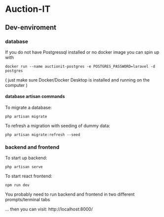 # Auction-IT

## Dev-enviroment

### database

If you do not have Postgressql installed or no docker image you can spin up with

```
docker run --name auctionit-postgres -e POSTGRES_PASSWORD=laravel -d postgres
```

( just make sure Docker/Docker Desktop is installed and running on the computer )

#### database artisan commands

To migrate a database:

```
php artisan migrate
```

To refresh a migration with seeding of dummy data:

```
php artisan migrate:refresh --seed
```

### backend and frontend
To start up backend:

```
php artisan serve
```

To start react frontend:

```
npm run dev
```

You probably need to run backend and frontend in two different prompts/terminal tabs

... then you can visit: http://localhost:8000/
